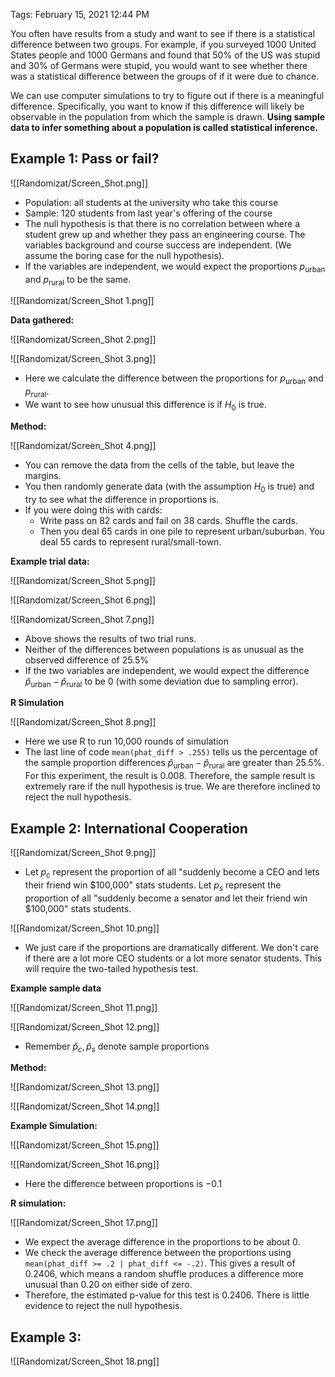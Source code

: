 Tags: February 15, 2021 12:44 PM

You often have results from a study and want to see if there is a statistical difference between two groups. For example, if you surveyed 1000 United States people and 1000 Germans and found that 50% of the US was stupid and 30% of Germans were stupid, you would want to see whether there was a statistical difference between the groups of if it were due to chance.

We can use computer simulations to try to figure out if there is a meaningful difference. Specifically, you want to know if this difference will likely be observable in the population from which the sample is drawn. **Using sample data to infer something about a population is called statistical inference.**

## Example 1: Pass or fail?

![[Randomizat/Screen_Shot.png]]

- Population: all students at the university who take this course
- Sample: 120 students from last year's offering of the course
- The null hypothesis is that there is no correlation between where a student grew up and whether they pass an engineering course. The variables background and course success are independent. (We assume the boring case for the null hypothesis).
- If the variables are independent, we would expect the proportions $p_{\text{urban}}$ and $p_{\text{rural}}$ to be the same.

![[Randomizat/Screen_Shot 1.png]]

**Data gathered:**

![[Randomizat/Screen_Shot 2.png]]

![[Randomizat/Screen_Shot 3.png]]

- Here we calculate the difference between the proportions for $p_{\text{urban}}$ and $p_{\text{rural}}$.
- We want to see how unusual this difference is if $H_0$ is true.

**Method:**

![[Randomizat/Screen_Shot 4.png]]

- You can remove the data from the cells of the table, but leave the margins.
- You then randomly generate data (with the assumption $H_0$ is true) and try to see what the difference in proportions is.
- If you were doing this with cards:
    - Write pass on 82 cards and fail on 38 cards. Shuffle the cards.
    - Then you deal 65 cards in one pile to represent urban/suburban. You deal 55 cards to represent rural/small-town.
    

**Example trial data:**

![[Randomizat/Screen_Shot 5.png]]

![[Randomizat/Screen_Shot 6.png]]

![[Randomizat/Screen_Shot 7.png]]

- Above shows the results of two trial runs.
- Neither of the differences between populations is as unusual as the observed difference of 25.5%
- If the two variables are independent, we would expect the difference $\hat{p}_{\text{urban}} - \hat{p}_{\text{rural}}$ to be 0 (with some deviation due to sampling error).

**R Simulation**

![[Randomizat/Screen_Shot 8.png]]

- Here we use R to run 10,000 rounds of simulation
- The last line of code `mean(phat_diff > .255)` tells us the percentage of the sample proportion differences $\hat{p}_{\text{urban}} - \hat{p}_{\text{rural}}$ are greater than $25.5\%$. For this experiment, the result is 0.008. Therefore, the sample result is extremely rare if the null hypothesis is true. We are therefore inclined to reject the null hypothesis.

## Example 2: International Cooperation

![[Randomizat/Screen_Shot 9.png]]

- Let $p_c$ represent the proportion of all "suddenly become a CEO and lets their friend win $100,000" stats students. Let $p_s$ represent the proportion of all "suddenly become a senator and let their friend win $100,000" stats students.

![[Randomizat/Screen_Shot 10.png]]

- We just care if the proportions are dramatically different. We don't care if there are a lot more CEO students or a lot more senator students. This will require the two-tailed hypothesis test.

**Example sample data**

![[Randomizat/Screen_Shot 11.png]]

![[Randomizat/Screen_Shot 12.png]]

- Remember $\hat{p}_c, \hat{p}_s$ denote sample proportions

**Method:**

![[Randomizat/Screen_Shot 13.png]]

![[Randomizat/Screen_Shot 14.png]]

**Example Simulation:**

![[Randomizat/Screen_Shot 15.png]]

![[Randomizat/Screen_Shot 16.png]]

- Here the difference between proportions is $-0.1$

**R simulation:**

![[Randomizat/Screen_Shot 17.png]]

- We expect the average difference in the proportions to be about 0.
- We check the average difference between the proportions using `mean(phat_diff >= .2 | phat_diff <= -.2)`. This gives a result of 0.2406, which means a random shuffle produces a difference more unusual than 0.20 on either side of zero.
- Therefore, the estimated p-value for this test is 0.2406. There is little evidence to reject the null hypothesis.

## Example 3:

![[Randomizat/Screen_Shot 18.png]]